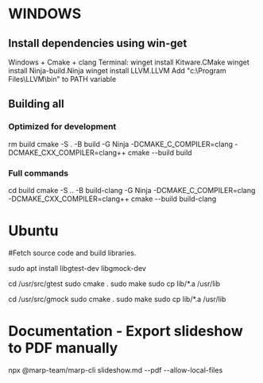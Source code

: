 # WINDOWS
## Install dependencies using win-get
Windows + Cmake + clang
Terminal:
    winget install Kitware.CMake
    winget install Ninja-build.Ninja
    winget install LLVM.LLVM
Add "c:\Program Files\LLVM\bin\" to PATH variable


## Building all
### Optimized for development
rm build
cmake -S . -B build -G Ninja  -DCMAKE_C_COMPILER=clang -DCMAKE_CXX_COMPILER=clang++
cmake --build build

### Full commands
cd build
cmake -S .. -B build-clang -G Ninja -DCMAKE_C_COMPILER=clang -DCMAKE_CXX_COMPILER=clang++
cmake --build build-clang



# Ubuntu
#Fetch source code and build libraries. 

sudo apt install libgtest-dev libgmock-dev

cd /usr/src/gtest
sudo cmake .
sudo make
sudo cp lib/*.a /usr/lib

cd /usr/src/gmock
sudo cmake .
sudo make
sudo cp lib/*.a /usr/lib


# Documentation - Export slideshow to PDF manually
npx @marp-team/marp-cli slideshow.md --pdf --allow-local-files



